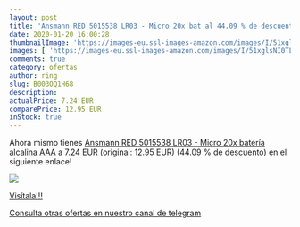 ```yaml
---
layout: post
title: 'Ansmann RED 5015538 LR03 - Micro 20x bat al 44.09 % de descuento'
date: 2020-01-20 16:00:28
thumbnailImage: 'https://images-eu.ssl-images-amazon.com/images/I/51xglsNI0TL._SL200_.jpg'
images: [ 'https://images-eu.ssl-images-amazon.com/images/I/51xglsNI0TL._SL200_.jpg' ]
comments: true
category: ofertas
author: ring
slug: B003OQ1H68
description:
actualPrice: 7.24 EUR
comparePrice: 12.95 EUR
inStock: true
---
```


Ahora mismo tienes [Ansmann RED 5015538 LR03 - Micro 20x batería alcalina AAA](https://www.amazon.com/dp/B003OQ1H68/?tag=redken08-20) a 7.24 EUR (original: 12.95 EUR) (44.09 %  de descuento) en el siguiente enlace!

[![](https://images-eu.ssl-images-amazon.com/images/I/51xglsNI0TL._SL200_.jpg)](https://www.amazon.com/dp/B003OQ1H68/?tag=redken08-20)

[Visítala!!!](https://www.amazon.com/dp/B003OQ1H68/?tag=redken08-20)

[Consulta otras ofertas en nuestro canal de telegram](https://t.me/s/ofertas25)
